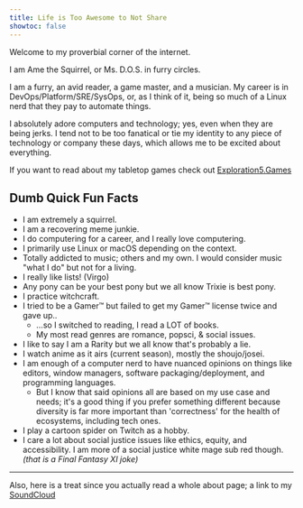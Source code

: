 ```yaml
---
title: Life is Too Awesome to Not Share
showtoc: false
---
```


Welcome to my proverbial corner of the internet.

I am Ame the Squirrel, or Ms. D.O.S. in furry circles.

I am a furry, an avid reader, a game master, and a musician.
My career is in DevOps/Platform/SRE/SysOps, or, as I think of it, being so much of a Linux nerd that they pay to automate things.

I absolutely adore computers and technology; yes, even when they are being jerks. I tend not to be too fanatical or tie my identity to any piece of technology or company these days, which allows me to be excited about everything.

If you want to read about my tabletop games check out [Exploration5.Games](https://exploration5.games)

## Dumb Quick Fun Facts

- I am extremely a squirrel.
- I am a recovering meme junkie.
- I do computering for a career, and I really love computering.
- I primarily use Linux or macOS depending on the context.
- Totally addicted to music; others and my own. I would consider music "what I do" but not for a living.
- I really like lists! (Virgo)
- Any pony can be your best pony but we all know Trixie is best pony.
- I practice witchcraft.
- I tried to be a Gamer™ but failed to get my Gamer™ license twice and gave up..
  - …so I switched to reading, I read a LOT of books.
  - My most read genres are romance, popsci, & social issues.
- I like to say I am a Rarity but we all know that's probably a lie.
- I watch anime as it airs (current season), mostly the shoujo/josei.
- I am enough of a computer nerd to have nuanced opinions on things like editors, window managers, software packaging/deployment, and programming languages.
  - But I know that said opinions all are based on my use case and needs; it's a good thing if you prefer something different because diversity is far more important than 'correctness' for the health of ecosystems, including tech ones.
- I play a cartoon spider on Twitch as a hobby.
- I care a lot about social justice issues like ethics, equity, and accessibility. I am more of a social justice white mage sub red though. _(that is a Final Fantasy XI joke)_

---

Also, here is a treat since you actually read a whole about page; a link to my [SoundCloud](https://soundcloud.com/dos_skwrl)
